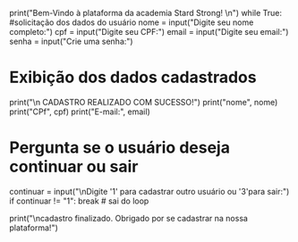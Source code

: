 print("Bem-Vindo à plataforma da academia Stard Strong! \n")
while True:
  #solicitação dos dados do usuário
  nome = input("Digite seu nome completo:")
  cpf = input("Digite seu CPF:")
  email = input("Digite seu email:")
  senha = input("Crie uma senha:")

  # Exibição dos dados cadastrados
  print("\n CADASTRO REALIZADO COM SUCESSO!")
  print("nome", nome)
  print("CPf", cpf)
  print("E-mail:", email)

  # Pergunta se o usuário deseja continuar ou sair
  continuar = input("\nDigite '1' para cadastrar outro usuário ou  '3'para sair:")
  if continuar != "1":
    break # sai do loop


print("\ncadastro finalizado. Obrigado por se cadastrar na nossa plataforma!")
